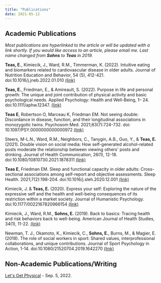 ```yaml
---
title: "Publications"
date: 2021-05-12
---
```


## Academic Publications

*Most publications are hyperlinked to the article or will be updated with a link shortly. If you would like access to an article, please email me. Last name changed from **Sohns** to **Teas** in 2019.*

**Teas, E.**, Kimiecik, J., Ward, R.M., Timmerman, K. (2022). Intuitive eating and biomarkers related to cardiovascular disease in older adults. Journal of Nutrition Education and Behavior, 54 (5), 412-421. doi:10.1016/j.jneb.2022.01.010 [(link)](https://pubmed.ncbi.nlm.nih.gov/35534099/)

**Teas, E.**, Friedman, E., & Amireault, S. (2022). Purpose in life and personal growth: The unique and joint contribution of physical activity and basic psychological needs. Applied Psychology: Health and Well-Being, 1– 24. doi:10.1111/aphw.12347. [(link)](https://doi.org/10.1111/aphw.12347)

**Teas E**, Robertson O, Marceau K, Friedman EM. Not seeing double: Discordance in disease, function, and their longitudinal associations in monozygotic twins. Psychosom Med. 2021;83(7):724-732. doi: 10.1097/PSY.0000000000000972 [(link)](https://journals.lww.com/psychosomaticmedicine/Abstract/9000/Not_seeing_double__Discordance_in_disease,.98410.aspx)

Steers, M-L.N., Ward, R.M., Neighbors, C., Tanygin, A.B., Guo, Y., & **Teas, E.** (2021). Double vision on social media: How self-generated alcohol-related posts moderate the relationship between viewing others' posts and drinking. Journal of Health Communication, 26(1), 12-18. doi:10.1080/10810730.2021.1878311 [(link)](https://pubmed.ncbi.nlm.nih.gov/33587022/)

**Teas E**, Friedman EM. Sleep and functional capacity in older adults: Cross-sectional associations among self-report and objective assessments. Sleep Health. 2021;7(2):198-204. doi:10.1016/j.sleh.2020.12.001 [(link)](https://pubmed.ncbi.nlm.nih.gov/33541843/) 

Kimiecik, J. & **Teas, E.** (2020). Express your self: Exploring the nature of the expressive self and the health and well-being consequences of its restriction within a market society. Journal of Humanistic Psychology. doi:10.1177/0022167820966154 [(link)](https://journals.sagepub.com/doi/10.1177/0022167820966154) 

Kimiecik, J., Ward, R.M., **Sohns, E.** (2019). Back to basics: Tracing health and risk behaviors back to well-being. American Journal of Health Studies, 34(1), 11-22. [(link)](https://amjhealthstudies.com/index.php/ajhs/article/view/28)

Newman, T. J., Okamoto, K., Kimiecik, C., **Sohns, E.**, Burns, M., & Magier, E. (2019). The role of social workers in sport: Shared values, interprofessional collaborations, and unique contributions. Journal of Sport Psychology in Action, 1-14. doi:10.1080/21520704.2019.1642270 [(link)](https://www.tandfonline.com/doi/abs/10.1080/21520704.2019.1642270?journalCode=uspa20#:~:text=Through%20interprofessional%20collaborations%2C%20social%20workers,and%20uphold%20culturally%20competent%20practices)

## Non-Academic Publications/Writing

[Let's Get Physical](https://purdue.edu/stepstoleaps/explore/well-being-tips/2022_0905.php) - Sep. 5, 2022. 




